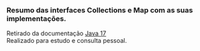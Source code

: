 ### Resumo das interfaces Collections e Map com as suas implementações.


Retirado da documentação <a href="https://docs.oracle.com/en/java/javase/17/docs/api/java.base/java/util/AbstractCollection.html"> Java 17 <a><br>
Realizado para estudo e consulta pessoal.

